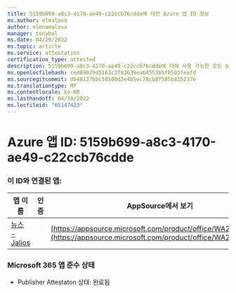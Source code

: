 ```yaml
---
title: 5159b699-a8c3-4170-ae49-c22ccb76cdde에 대한 Azure 앱 ID 정보
ms.author: elmalova
author: elenamalova
manager: tonybal
ms.date: 04/29/2022
ms.topic: article
ms.service: attestation
certification_type: attested
description: 5159b699-a8c3-4170-ae49-c22ccb76cdde에 대해 사용 가능한 모든 보안 및 규정 준수 정보입니다.
ms.openlocfilehash: ced89029d5163c3f83639ea64553b5fb503feafd
ms.sourcegitcommit: db48137bbc58500d2e4b5ec78cb8f585b835237e
ms.translationtype: MT
ms.contentlocale: ko-KR
ms.lasthandoff: 04/30/2022
ms.locfileid: "65147423"
---
```

# <a name="azure-app-id-5159b699-a8c3-4170-ae49-c22ccb76cdde"></a>Azure 앱 ID: 5159b699-a8c3-4170-ae49-c22ccb76cdde


### <a name="apps-associated-with-this-id"></a>이 ID와 연결된 앱:
| **앱 이름** | **인증** | **AppSource에서 보기** |
|--------------|---------------|-----------------------|
| [뉴스 - Jalios](../forward/WA200003889.md) |  | [https://appsource.microsoft.com/product/office/WA200003889](https://appsource.microsoft.com/product/office/WA200003889) |

### <a name="microsoft-365-app-compliance-status"></a>Microsoft 365 앱 준수 상태
- Publisher Attestaton 상태: 완료됨
